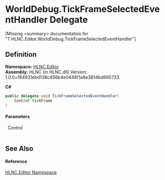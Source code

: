 # WorldDebug.TickFrameSelectedEventHandler Delegate


\[Missing &lt;summary&gt; documentation for "T:HLNC.Editor.WorldDebug.TickFrameSelectedEventHandler"\]



## Definition
**Namespace:** <a href="N_HLNC_Editor">HLNC.Editor</a>  
**Assembly:** HLNC (in HLNC.dll) Version: 1.0.0+f84931ebd138c456b4e0448f1a8e3814bd665733

**C#**
``` C#
public delegate void TickFrameSelectedEventHandler(
	Control tickFrame
)
```



#### Parameters
<dl><dt>  Control</dt><dd> </dd></dl>

## See Also


#### Reference
<a href="N_HLNC_Editor">HLNC.Editor Namespace</a>  
